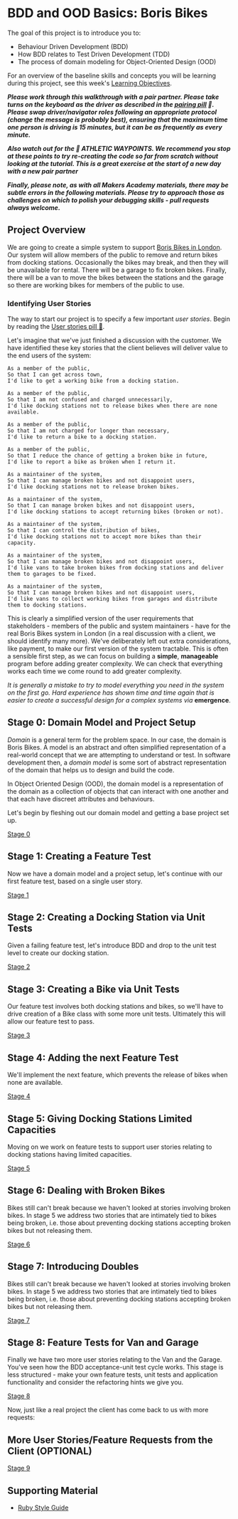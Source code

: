 # BDD and OOD Basics: Boris Bikes

The goal of this project is to introduce you to:

- Behaviour Driven Development (BDD)
- How BDD relates to Test Driven Development (TDD)
- The process of domain modeling for Object-Oriented Design (OOD)

For an overview of the baseline skills and concepts you will be learning during this project, see this week's [Learning Objectives](learning_objectives.md).

***Please work through this walkthrough with a pair partner. Please take turns on the keyboard as the driver as described in the [pairing pill](../pills/pairing.md) :pill:.   Please swap driver/navigator roles following an appropriate protocol (change the message is probably best), ensuring that the maximum time one person is driving is 15 minutes, but it can be as frequently as every minute.***


***Also watch out for the :running_shirt_with_sash: ATHLETIC WAYPOINTS.  We recommend you stop at these points to try re-creating the code so far from scratch without looking at the tutorial.  This is a great exercise at the start of a new day with a new pair partner***

***Finally, please note, as with all Makers Academy materials, there may be subtle errors in the following materials.  Please try to approach those as challenges on which to polish your debugging skills - pull requests always welcome.***

## Project Overview

We are going to create a simple system to support [Boris Bikes in London](https://en.wikipedia.org/wiki/Barclays_Cycle_Hire). Our system will allow members of the public to remove and return bikes from docking stations.  Occasionally the bikes may break, and then they will be unavailable for rental. There will be a garage to fix broken bikes. Finally, there will be a van to move the bikes between the stations and the garage so there are working bikes for members of the public to use.

### Identifying User Stories

The way to start our project is to specify a few important *user stories*.  Begin by reading the [User stories pill :pill:](../pills/user_stories.md).

Let's imagine that we've just finished a discussion with the customer. We have identified these key stories that the client believes will deliver value to the end users of the system:

```
As a member of the public,
So that I can get across town,
I'd like to get a working bike from a docking station.

As a member of the public,
So that I am not confused and charged unnecessarily,
I'd like docking stations not to release bikes when there are none available.

As a member of the public,
So that I am not charged for longer than necessary,
I'd like to return a bike to a docking station.

As a member of the public,
So that I reduce the chance of getting a broken bike in future,
I'd like to report a bike as broken when I return it.

As a maintainer of the system,
So that I can manage broken bikes and not disappoint users,
I'd like docking stations not to release broken bikes.

As a maintainer of the system,
So that I can manage broken bikes and not disappoint users,
I'd like docking stations to accept returning bikes (broken or not).

As a maintainer of the system,
So that I can control the distribution of bikes,
I'd like docking stations not to accept more bikes than their capacity.

As a maintainer of the system,
So that I can manage broken bikes and not disappoint users,
I'd like vans to take broken bikes from docking stations and deliver them to garages to be fixed.

As a maintainer of the system,
So that I can manage broken bikes and not disappoint users,
I'd like vans to collect working bikes from garages and distribute them to docking stations.
```

This is clearly a simplified version of the user requirements that stakeholders - members of the public and system maintainers - have for the real Boris Bikes system in London (in a real discussion with a client, we should identify many more).  We've deliberately left out extra considerations, like payment, to make our first version of the system tractable.  This is often a sensible first step, as we can focus on building a **simple**, **manageable** program before adding greater complexity. We can check that everything works each time we come round to add greater complexity.

*It is generally a mistake to try to model everything you need in the system on the first go.  Hard experience has shown time and time again that is easier to create a successful design for a complex systems via* **emergence**.


## Stage 0: Domain Model and Project Setup

*Domain* is a general term for the problem space.  In our case, the domain is Boris Bikes.  A model is an abstract and often simplified representation of a real-world concept that we are attempting to understand or test.  In software development then, a *domain model* is some sort of abstract representation of the domain that helps us to design and build the code.

In Object Oriented Design (OOD), the domain model is a representation of the domain as a collection of objects that can interact with one another and that each have discreet attributes and behaviours.

Let's begin by fleshing out our domain model and getting a base project set up.

[Stage 0](boris_bikes_stage_0.md)

## Stage 1: Creating a Feature Test

Now we have a domain model and a project setup, let's continue with our first feature test, based on a single user story.

[Stage 1](boris_bikes_stage_1.md)

## Stage 2: Creating a Docking Station via Unit Tests

Given a failing feature test, let's introduce BDD and drop to the unit test level to create our docking station.

[Stage 2](boris_bikes_stage_2.md)

## Stage 3: Creating a Bike via Unit Tests

Our feature test involves both docking stations and bikes, so we'll have to drive creation of a Bike class with some more unit tests.  Ultimately this will allow our feature test to pass.

[Stage 3](boris_bikes_stage_3.md)

## Stage 4: Adding the next Feature Test

We'll implement the next feature, which prevents the release of bikes when none are available.

[Stage 4](boris_bikes_stage_4.md)

## Stage 5: Giving Docking Stations Limited Capacities

Moving on we work on feature tests to support user stories relating to docking stations having limited capacities.

[Stage 5](boris_bikes_stage_5.md)

## Stage 6: Dealing with Broken Bikes

Bikes still can't break because we haven't looked at stories involving broken bikes.  In stage 5 we address two stories that are intimately tied to bikes being broken, i.e. those about preventing docking stations accepting broken bikes but not releasing them.

[Stage 6](boris_bikes_stage_6.md)

## Stage 7: Introducing Doubles

Bikes still can't break because we haven't looked at stories involving broken bikes.  In stage 5 we address two stories that are intimately tied to bikes being broken, i.e. those about preventing docking stations accepting broken bikes but not releasing them.

[Stage 7](boris_bikes_stage_7.md)

## Stage 8: Feature Tests for Van and Garage

Finally we have two more user stories relating to the Van and the Garage.  You've seen how the BDD acceptance-unit test cycle works.  This stage is less structured - make your own feature tests, unit tests and application functionality and consider the refactoring hints we give you.

[Stage 8](boris_bikes_stage_8.md)

Now, just like a real project the client has come back to us with more requests:

## More User Stories/Feature Requests from the Client (OPTIONAL)

[Stage 9](boris_bikes_stage_9.md)


## Supporting Material

- [Ruby Style Guide](https://github.com/bbatsov/ruby-style-guide)
